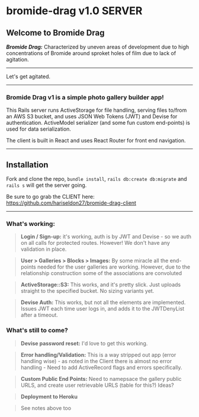 # bromide-drag v1.0 SERVER

## Welcome to Bromide Drag

***Bromide Drag:*** Characterized by uneven areas of development due to high concentrations of Bromide around sproket holes of film due to lack of agitation. 

---
Let's get agitated.

---

### Bromide Drag v1 is a simple photo gallery builder app!

This Rails server runs ActiveStorage for file handling, serving files to/from an AWS S3 bucket, and uses JSON Web Tokens (JWT) and Devise for authentication. ActiveModel serializer (and some fun custom end-points) is used for data serialization.

The client is built in React and uses React Router for front end navigation.


---

## Installation
Fork and clone the repo, `bundle install`, `rails db:create db:migrate` and `rails s` will get the server going.

Be sure to go grab the CLIENT here: https://github.com/hariseldon27/bromide-drag-client



---
### What's working:
>**Login / Sign-up:** it's working, auth is by JWT and Devise - so we auth on all calls for protected routes.  However! We don't have any validation in place.

>**User > Galleries > Blocks > Images:** By some miracle all the end-points needed for the user galleries are working. However, due to the relationship construction some of the associations are convoluted 

>**ActiveStorage::S3:** This works, and it's pretty slick.  Just uploads straight to the specified bucket. No sizing variants yet.

>**Devise Auth:** This works, but not all the elements are implemented. Issues JWT each time user logs in, and adds it to the JWTDenyList after a timeout.

### What's still to come?
>**Devise password reset:** I'd love to get this working.

>**Error handling/Validation:** This is a way stripped out app (error handling wise) - as noted in the Client there is almost no error handling - Need to add ActiveRecord flags and errors specifically.

>**Custom Public End Points:** Need to namepsace the gallery public URLS, and create user retrievable URLS (table for this?) Ideas?

>**Deployment to Heroku**

>See notes above too